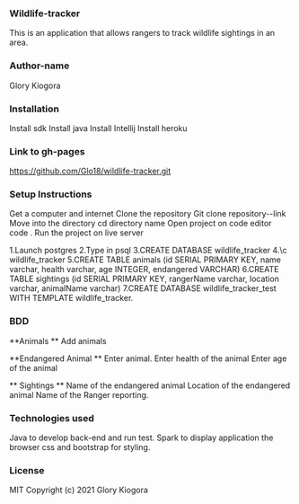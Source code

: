 ### Wildlife-tracker
This is an application that allows rangers to track wildlife sightings in an area.

### Author-name
Glory Kiogora

### Installation
Install sdk Install java Install Intellij Install heroku

### Link to gh-pages
https://github.com/Glo18/wildlife-tracker.git

### Setup Instructions
Get a computer and internet Clone the repository Git clone repository--link Move into the directory cd directory name Open project on code editor code . Run the project on live server

1.Launch postgres 
2.Type in psql 
3.CREATE DATABASE wildlife_tracker 
4.\c wildlife_tracker 
5.CREATE TABLE animals (id SERIAL PRIMARY KEY, name varchar, health varchar, age INTEGER, endangered VARCHAR)
6.CREATE TABLE sightings (id SERIAL PRIMARY KEY, rangerName varchar, location varchar, animalName varchar)
7.CREATE DATABASE wildlife_tracker_test WITH TEMPLATE wildlife_tracker.

### BDD 
**Animals ** Add animals

**Endangered Animal ** Enter animal. Enter health of the animal Enter age of the animal

** Sightings ** Name of the endangered animal Location of the endangered animal Name of the Ranger reporting.

### Technologies used
Java to develop back-end and run test. Spark to display application the browser css and bootstrap for styling.

### License
MIT Copyright (c) 2021 Glory Kiogora